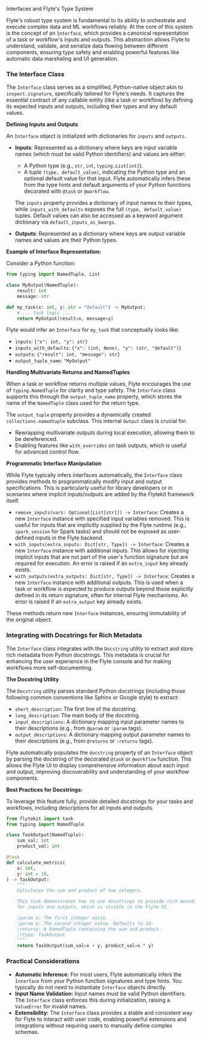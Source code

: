 
<!--
help_text: ''
key: summary_interfaces_and_flyte's_type_system_0d70fcc0-5a24-4825-920d-b69189cd4f49
modules:
- flytekit.core.interface
- flytekit.core.docstring
questions_to_answer: []
type: summary

-->
Interfaces and Flyte's Type System

Flyte's robust type system is fundamental to its ability to orchestrate and execute complex data and ML workflows reliably. At the core of this system is the concept of an `Interface`, which provides a canonical representation of a task or workflow's inputs and outputs. This abstraction allows Flyte to understand, validate, and serialize data flowing between different components, ensuring type safety and enabling powerful features like automatic data marshaling and UI generation.

### The Interface Class

The `Interface` class serves as a simplified, Python-native object akin to `inspect.signature`, specifically tailored for Flyte's needs. It captures the essential contract of any callable entity (like a task or workflow) by defining its expected inputs and outputs, including their types and any default values.

**Defining Inputs and Outputs**

An `Interface` object is initialized with dictionaries for `inputs` and `outputs`.

*   **Inputs**: Represented as a dictionary where keys are input variable names (which must be valid Python identifiers) and values are either:
    *   A Python type (e.g., `str`, `int`, `typing.List[int]`).
    *   A tuple `(type, default_value)`, indicating the Python type and an optional default value for that input.
    Flyte automatically infers these from the type hints and default arguments of your Python functions decorated with `@task` or `@workflow`.

    The `inputs` property provides a dictionary of input names to their types, while `inputs_with_defaults` exposes the full `(type, default_value)` tuples. Default values can also be accessed as a keyword argument dictionary via `default_inputs_as_kwargs`.

*   **Outputs**: Represented as a dictionary where keys are output variable names and values are their Python types.

**Example of Interface Representation:**

Consider a Python function:

```python
from typing import NamedTuple, List

class MyOutput(NamedTuple):
    result: int
    message: str

def my_task(x: int, y: str = "default") -> MyOutput:
    # ... task logic ...
    return MyOutput(result=x, message=y)
```

Flyte would infer an `Interface` for `my_task` that conceptually looks like:

*   `inputs`: `{"x": int, "y": str}`
*   `inputs_with_defaults`: `{"x": (int, None), "y": (str, "default")}`
*   `outputs`: `{"result": int, "message": str}`
*   `output_tuple_name`: `"MyOutput"`

**Handling Multivariate Returns and NamedTuples**

When a task or workflow returns multiple values, Flyte encourages the use of `typing.NamedTuple` for clarity and type safety. The `Interface` class supports this through the `output_tuple_name` property, which stores the name of the `NamedTuple` class used for the return type.

The `output_tuple` property provides a dynamically created `collections.namedtuple` subclass. This internal `Output` class is crucial for:
*   Rewrapping multivariate outputs during local execution, allowing them to be dereferenced.
*   Enabling features like `with_overrides` on task outputs, which is useful for advanced control flow.

**Programmatic Interface Manipulation**

While Flyte typically infers interfaces automatically, the `Interface` class provides methods to programmatically modify input and output specifications. This is particularly useful for library developers or in scenarios where implicit inputs/outputs are added by the Flytekit framework itself.

*   `remove_inputs(vars: Optional[List[str]]) -> Interface`: Creates a new `Interface` instance with specified input variables removed. This is useful for inputs that are implicitly supplied by the Flyte runtime (e.g., `spark_session` for Spark tasks) and should not be exposed as user-defined inputs in the Flyte backend.
*   `with_inputs(extra_inputs: Dict[str, Type]) -> Interface`: Creates a new `Interface` instance with additional inputs. This allows for injecting implicit inputs that are not part of the user's function signature but are required for execution. An error is raised if an `extra_input` key already exists.
*   `with_outputs(extra_outputs: Dict[str, Type]) -> Interface`: Creates a new `Interface` instance with additional outputs. This is used when a task or workflow is expected to produce outputs beyond those explicitly defined in its return signature, often for internal Flyte mechanisms. An error is raised if an `extra_output` key already exists.

These methods return new `Interface` instances, ensuring immutability of the original object.

### Integrating with Docstrings for Rich Metadata

The `Interface` class integrates with the `Docstring` utility to extract and store rich metadata from Python docstrings. This metadata is crucial for enhancing the user experience in the Flyte console and for making workflows more self-documenting.

**The Docstring Utility**

The `Docstring` utility parses standard Python docstrings (including those following common conventions like Sphinx or Google style) to extract:
*   `short_description`: The first line of the docstring.
*   `long_description`: The main body of the docstring.
*   `input_descriptions`: A dictionary mapping input parameter names to their descriptions (e.g., from `@param` or `:param` tags).
*   `output_descriptions`: A dictionary mapping output parameter names to their descriptions (e.g., from `@returns` or `:returns` tags).

Flyte automatically populates the `docstring` property of an `Interface` object by parsing the docstring of the decorated `@task` or `@workflow` function. This allows the Flyte UI to display comprehensive information about each input and output, improving discoverability and understanding of your workflow components.

**Best Practices for Docstrings:**

To leverage this feature fully, provide detailed docstrings for your tasks and workflows, including descriptions for all inputs and outputs.

```python
from flytekit import task
from typing import NamedTuple

class TaskOutput(NamedTuple):
    sum_val: int
    product_val: int

@task
def calculate_metrics(
    x: int,
    y: int = 10,
) -> TaskOutput:
    """
    Calculates the sum and product of two integers.

    This task demonstrates how to use docstrings to provide rich metadata
    for inputs and outputs, which is visible in the Flyte UI.

    :param x: The first integer value.
    :param y: The second integer value. Defaults to 10.
    :returns: A NamedTuple containing the sum and product.
    :rtype: TaskOutput
    """
    return TaskOutput(sum_val=x + y, product_val=x * y)
```

### Practical Considerations

*   **Automatic Inference:** For most users, Flyte automatically infers the `Interface` from your Python function signatures and type hints. You typically do not need to instantiate `Interface` objects directly.
*   **Input Name Validation:** Input names must be valid Python identifiers. The `Interface` class enforces this during initialization, raising a `ValueError` for invalid names.
*   **Extensibility:** The `Interface` class provides a stable and consistent way for Flyte to interact with user code, enabling powerful extensions and integrations without requiring users to manually define complex schemas.
<!--
key: summary_interfaces_and_flyte's_type_system_0d70fcc0-5a24-4825-920d-b69189cd4f49
type: summary_end

-->
<!--
code_unit: flytekit.core.interface.Interface
code_unit_type: class
help_text: ''
key: example_c9a28e5f-a572-455c-b280-4bbefd5d8d3e
type: example

-->
<!--
code_unit: flytekit.core.docstring.Docstring
code_unit_type: class
help_text: ''
key: example_6d1af66c-add3-42d3-959d-d499e7f10f19
type: example

-->
